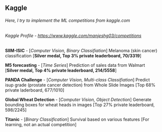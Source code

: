 ## Kaggle

###### Here, I try to implement the ML competitions from kaggle.com

###### Kaggle Profile - https://www.kaggle.com/manjeshg03/competitions

**SIIM-ISIC** - [*Computer Vision, Binary Classifiation*] Melanoma (skin cancer) classification [**Silver medal, Top 3% private leaderboard, 70/3319**]

**M5 forecasting** - [*Time Series*] Prediction of sales data from Walmart [**Silver medal, Top 4% private leaderboard, 214/5558**]

**PANDA Challenge** - [*Computer Vision, Multi-class Classifiation*] Predict isup grade (prostate cancer detection) from Whole Slide Images [Top 68% private laderboard, 677/1010]

**Global Wheat Detection** - [*Computer Vision, Object Detection*] Generate bounding boxes for wheat heads in images [Top 27% private leaderboard, 598/2245]

**Titanic** - [*Binary Classification*] Survival based on various features [For learning, not an actual competition]
